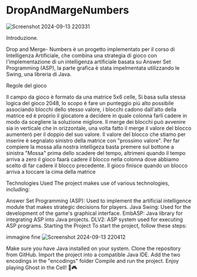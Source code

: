 # DropAndMargeNumbers

![Screenshot 2024-09-13 220331](https://github.com/user-attachments/assets/18951e33-f03c-48c4-b671-a283f3b0e1a9)

Introduzione.


Drop and Merge- Numbers è un progetto implementato per il corso di Intelligenza Artificiale, che combina una strategia di gioco con l'implementazione di un intelligenza artificiale basata su Answer Set Programming (ASP), la parte grafica è stata impelmentata utilizzando  le Swing, una libreria di Java.

Regole del gioco

Il campo da gioco è formato da una matrice 5x6 celle, Si basa sulla stessa logica del gioco 2048, lo scopo è fare un punteggio più alto possibile associando blocchi dello stesso valore, i blocchi cadono dall'alto della matrice ed è proprio il giocatore a decidere in quale colonna farli cadere in modo da scegliere la soluzione migliore. Il merge dei blocchi può avvenire sia in verticale che in orizzontale, una volta fatto il merge il valore del blocco aumenterò per il doppio del suo valore. Il valore del blocco che stiamo per inserire è segnalato sinistro della matrice con "prossimo valore". Per far compiere la mossa alla nostra intelligeza basta premere sul bottone a sinistra "Mossa" prima dello scadere del tempo, altrimeni quando il tempo arriva a zero il gioco faarà cadere il blocco nella colonna dove abbiamo scelto di far cadere il blocco precedente. 
Il gioco finisce quando un blocco arriva a toccare la cima della matrice 



Technologies Used
The project makes use of various technologies, including:

Answer Set Programming (ASP): Used to implement the artificial intelligence module that makes strategic decisions for players.
Java Swing: Used for the development of the game's graphical interface.
EmbASP: Java library for integrating ASP into Java projects.
DLV2: ASP system used for executing ASP programs.
Starting the Project
To start the project, follow these steps:


immagine fine
![Screenshot 2024-09-13 220412](https://github.com/user-attachments/assets/8e78da06-e85f-4bc9-825e-3a04769dd500)


Make sure you have Java installed on your system.
Clone the repository from GitHub.
Import the project into a compatible Java IDE.
Add the two encodings in the "encodings" folder
Compile and run the project.
Enjoy playing Ghost in the Cell! 🤖🎮
